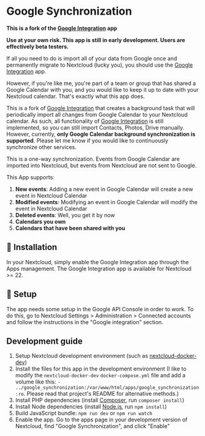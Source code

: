 # Google Synchronization

**This is a fork of the [Google Integration](integration_google) app**

**Use at your own risk. This app is still in early development. Users are effectively beta testers.**

If all you need to do is import all of your data from Google once and permanently migrate to Nextcloud (lucky you),
you should use the [Google Integration](integration_google) app.

However, if you're like me, you're part of a team or group that has shared a Google Calendar with you,
and you would like to keep it up to date with your Nextcloud calendar.
That's exactly what this app does.

This is a fork of [Google Integration](integration_google)
that creates a background task that will periodically import all changes from Google Calendar to your Nextcloud calendar.
As such, all functionality of [Google Integration](integration_google)
is still implemented, so you can still import Contacts, Photos, Drive manually.
However, currently, **only Google Calendar background synchronization is supported**.
Please let me know if you would like to continuously synchronize other services.

This is a one-way synchronization.
Events from Google Calendar are imported into Nextcloud,
but events from Nextcloud are not sent to Google.

This App supports:
1. **New events**: Adding a new event in Google Calendar will create a new event in Nextcloud Calendar
1. **Modified events**: Modifying an event in Google Calendar will modify the event in Nextcloud Calendar
1. **Deleted events**: Well, you get it by now
1. **Calendars you own**
1. **Calendars that have been shared with you**


[integration_google]: https://github.com/nextcloud/integration_google

## 🚀 Installation

In your Nextcloud, simply enable the Google Integration app through the Apps management.
The Google Integration app is available for Nextcloud >= 22.

## 🔧 Setup

The app needs some setup in the Google API Console in order to work.
To do this, go to Nextcloud Settings > Administration > Connected accounts and follow the instructions in the "Google integration" section.

## Development guide

1. Setup Nextcloud development environment (such as [nextcloud-docker-dev](https://github.com/juliushaertl/nextcloud-docker-dev))
1. Install the files for this app in the development environment (I like to modify the `nextcloud-docker-dev` `docker-compose.yml` file and add a volume like this: `- ../google_synchronization:/var/www/html/apps/google_synchronization:ro`. Please read that project's README for alternative methods.)
1. Install PHP dependencies (install [Composer](https://getcomposer.org/), run `composer install`)
1. Install Node dependencies (install [Node.js](https://nodejs.org/en/), run `npm install`)
1. Build JavaScript bundle: `npm run dev` or `npm run watch`
1. Enable the app. Go to the apps page in your development version of Nextcloud, find "Google Synchronization", and click "Enable"
